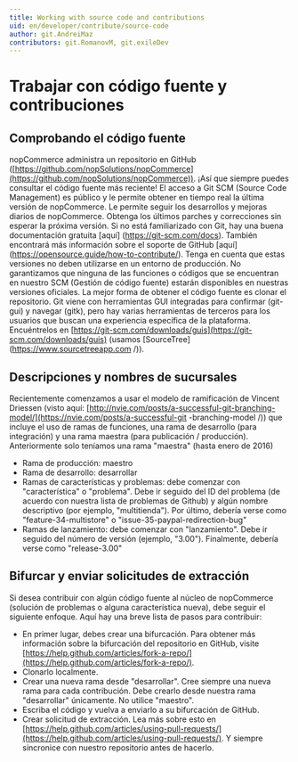 ```yaml
---
title: Working with source code and contributions
uid: en/developer/contribute/source-code
author: git.AndreiMaz
contributors: git.RomanovM, git.exileDev
---
```


# Trabajar con código fuente y contribuciones

## Comprobando el código fuente

nopCommerce administra un repositorio en GitHub ([https://github.com/nopSolutions/nopCommerce](https://github.com/nopSolutions/nopCommerce)). ¡Así que siempre puedes consultar el código fuente más reciente! El acceso a Git SCM (Source Code Management) es público y le permite obtener en tiempo real la última versión de nopCommerce. Le permite seguir los desarrollos y mejoras diarios de nopCommerce. Obtenga los últimos parches y correcciones sin esperar la próxima versión. Si no está familiarizado con Git, hay una buena documentación gratuita [aquí] (https://git-scm.com/docs). También encontrará más información sobre el soporte de GitHub [aquí] (https://opensource.guide/how-to-contribute/). Tenga en cuenta que estas versiones no deben utilizarse en un entorno de producción. No garantizamos que ninguna de las funciones o códigos que se encuentran en nuestro SCM (Gestión de código fuente) estarán disponibles en nuestras versiones oficiales. La mejor forma de obtener el código fuente es clonar el repositorio. Git viene con herramientas GUI integradas para confirmar (git-gui) y navegar (gitk), pero hay varias herramientas de terceros para los usuarios que buscan una experiencia específica de la plataforma. Encuéntrelos en [https://git-scm.com/downloads/guis](https://git-scm.com/downloads/guis) (usamos [SourceTree] (https://www.sourcetreeapp.com /)).

## Descripciones y nombres de sucursales

Recientemente comenzamos a usar el modelo de ramificación de Vincent Driessen (visto aquí: [http://nvie.com/posts/a-successful-git-branching-model/](https://nvie.com/posts/a-successful-git -branching-model /)) que incluye el uso de ramas de funciones, una rama de desarrollo (para integración) y una rama maestra (para publicación / producción). Anteriormente solo teníamos una rama "maestra" (hasta enero de 2016)

* Rama de producción: maestro
* Rama de desarrollo: desarrollar
* Ramas de características y problemas: debe comenzar con "característica" o "problema". Debe ir seguido del ID del problema (de acuerdo con nuestra lista de problemas de Github) y algún nombre descriptivo (por ejemplo, "multitienda"). Por último, debería verse como "feature-34-multistore" o "issue-35-paypal-redirection-bug"
* Ramas de lanzamiento: debe comenzar con "lanzamiento". Debe ir seguido del número de versión (ejemplo, "3.00"). Finalmente, debería verse como "release-3.00"

## Bifurcar y enviar solicitudes de extracción

Si desea contribuir con algún código fuente al núcleo de nopCommerce (solución de problemas o alguna característica nueva), debe seguir el siguiente enfoque. Aquí hay una breve lista de pasos para contribuir:

* En primer lugar, debes crear una bifurcación. Para obtener más información sobre la bifurcación del repositorio en GitHub, visite [https://help.github.com/articles/fork-a-repo/](https://help.github.com/articles/fork-a-repo/).
* Clonarlo localmente.
* Crear una nueva rama desde "desarrollar". Cree siempre una nueva rama para cada contribución. Debe crearlo desde nuestra rama "desarrollar" únicamente. No utilice "maestro".
* Escriba el código y vuelva a enviarlo a su bifurcación de GitHub.
* Crear solicitud de extracción. Lea más sobre esto en [https://help.github.com/articles/using-pull-requests/](https://help.github.com/articles/using-pull-requests/). Y siempre sincronice con nuestro repositorio antes de hacerlo.